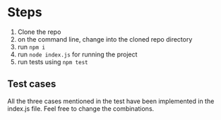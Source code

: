 # Steps
1. Clone the repo
2. on the command line, change into the cloned repo directory
3. run `npm i`
4. run `node index.js` for running the project
5. run tests using `npm test`

## Test cases
All the three cases mentioned in the test have been implemented in the index.js file. Feel free to change the combinations.